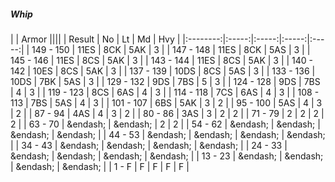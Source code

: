 ##### Whip

|      | Armor ||||
| Result | No | Lt | Md | Hvy |
|:--------:|:-----:|:-----:|:-----:|:-----:|
| 149 - 150 | 11ES | 8CK | 5AK | 3 |
| 147 - 148 | 11ES | 8CK | 5AS | 3 |
| 145 - 146 | 11ES | 8CS | 5AK | 3 |
| 143 - 144 | 11ES | 8CS | 5AK | 3 |
| 140 - 142 | 10ES | 8CS | 5AK | 3 |
| 137 - 139 | 10DS | 8CS | 5AS | 3 |
| 133 - 136 | 10DS | 7BK | 5AS | 3 |
| 129 - 132 | 9DS | 7BS | 5 | 3 |
| 124 - 128 | 9DS | 7BS | 4 | 3 |
| 119 - 123 | 8CS | 6AS | 4 | 3 |
| 114 - 118 | 7CS | 6AS | 4 | 3 |
| 108 - 113 | 7BS | 5AS | 4 | 3 |
| 101 - 107 | 6BS | 5AK | 3 | 2 |
| 95 - 100 | 5AS | 4 | 3 | 2 |
| 87 - 94 | 4AS | 4 | 3 | 2 |
| 80 - 86 | 3AS | 3 | 2 | 2 |
| 71 - 79 | 2 | 2 | 2 | 2 |
| 63 - 70 | &endash;  | &endash;  | 2 | 2 |
| 54 - 62 | &endash;  | &endash;  | &endash;  | &endash;  |
| 44 - 53 | &endash;  | &endash;  | &endash;  | &endash;  |
| 34 - 43 | &endash;  | &endash;  | &endash;  | &endash;  |
| 24 - 33 | &endash;  | &endash;  | &endash;  | &endash;  |
| 13 - 23 | &endash;  | &endash;  | &endash;  | &endash;  |
| 1 - F | F | F | F | F |
